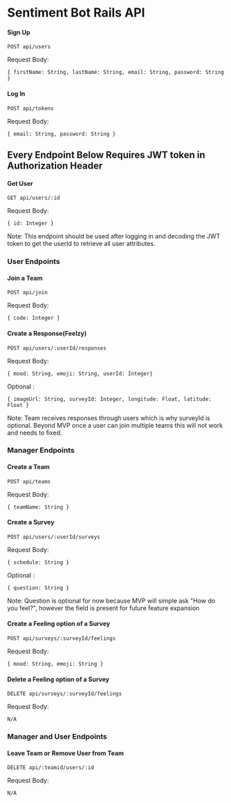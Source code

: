 # Sentiment Bot Rails API

#### Sign Up

```
POST api/users
```
Request Body:

```
{ firstName: String, lastName: String, email: String, password: String }
```

#### Log In

```
POST api/tokens
```
Request Body:

```
{ email: String, password: String }
```

## Every Endpoint Below Requires JWT token in Authorization Header 

#### Get User

```
GET api/users/:id
```
Request Body:

```
{ id: Integer }
```

Note: This endpoint should be used after logging in and decoding the JWT
token to get the userId to retrieve all user attributes. 

### User Endpoints 

#### Join a Team

```
POST api/join
```
Request Body:

```
{ code: Integer }
```

#### Create a Response(Feelzy)

```
POST api/users/:userId/responses
```
Request Body:

```
{ mood: String, emoji: String, userId: Integer}
```
 Optional :

```
{ imageUrl: String, surveyId: Integer, longitude: Float, latitude: Float }
```

Note: Team receives responses through users
which is why surveyId is optional.
Beyond MVP once a user can join multiple teams
this will not work and needs to fixed.

### Manager Endpoints

#### Create a Team

```
POST api/teams
```
Request Body:

```
{ teamName: String }
```

#### Create a Survey

```
POST api/users/:userId/surveys
```
Request Body:

```
{ schedule: String }
```

Optional :

```
{ question: String }
```

Note: Question is optional for now because MVP will 
simple ask "How do you feel?", however the field is
present for future feature expansion

#### Create a Feeling option of a Survey
   
```
POST api/surveys/:surveyId/feelings
```
Request Body:

```
{ mood: String, emoji: String }
```

#### Delete a Feeling option of a Survey
   
```
DELETE api/surveys/:surveyId/feelings
```
Request Body:

```
N/A
```

### Manager and User Endpoints

#### Leave Team or Remove User from Team
```
DELETE api/:teamid/users/:id
```
Request Body:

```
N/A
```